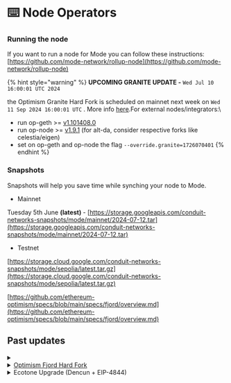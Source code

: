 # ⌨️ Node Operators

### Running the node

If you want to run a node for Mode you can follow these instructions:\
[https://github.com/mode-network/rollup-node](https://github.com/mode-network/rollup-node)

{% hint style="warning" %}
**UPCOMING GRANITE UPDATE -** `Wed Jul 10 16:00:01 UTC 2024`

the Optimism Granite Hard Fork is scheduled on mainnet next week on `Wed 11 Sep 2024 16:00:01 UTC` . More info [here](https://docs.optimism.io/builders/notices/granite-changes).For external nodes/integrators:\


* run op-geth >= [v1.101408.0](https://github.com/ethereum-optimism/op-geth/releases/tag/v1.101408.0)
* run op-node >= [v1.9.1](https://github.com/ethereum-optimism/optimism/releases/tag/v1.9.1) (for alt-da, consider respective forks like celestia/eigen)
* set on op-geth and op-node the flag `--override.granite=1726070401`
{% endhint %}

### Snapshots

Snapshots will help you save time while synching your node to Mode.&#x20;

* Mainnet

Tuesday 5th June **(latest)** - [https://storage.googleapis.com/conduit-networks-snapshots/mode/mainnet/2024-07-12.tar](https://storage.googleapis.com/conduit-networks-snapshots/mode/mainnet/2024-07-12.tar)

* Testnet

[https://storage.cloud.google.com/conduit-networks-snapshots/mode/sepolia/latest.tar.gz](https://storage.cloud.google.com/conduit-networks-snapshots/mode/sepolia/latest.tar.gz)

[https://github.com/ethereum-optimism/specs/blob/main/specs/fjord/overview.md](https://github.com/ethereum-optimism/specs/blob/main/specs/fjord/overview.md)

##

## Past updates

<details>

<summary></summary>

**FJORD UPDATE -** `Wed Jul 10 16:00:01 UTC 2024`\
\
Node operators will need to upgrade to Fjord before the activation date. For Sepolia, the op-node release [v1.7.7(opens in a new tab)](https://github.com/ethereum-optimism/optimism/releases/tag/v1.7.7) and op-geth release [v1.101315.2(opens in a new tab)](https://github.com/ethereum-optimism/op-geth/releases/tag/v1.101315.2) contain these changes.\
\
Please update to the latest releases of [op-geth](https://github.com/ethereum-optimism/op-geth/releases/tag/v1.101315.2) and [op-node](https://github.com/ethereum-optimism/optimism/releases/tag/v1.7.7).

\
**VERIFY**

Make the following checks to verify that your node is properly configured.

* `op-node` and `op-geth` will log their configurations at startup
* Check that the Fjord time is set to `activation-timestamp` in the op-node startup logs
* Check that the Fjord time is set to `activation-timestamp` in the op-geth startup logs

\
**For more information please visit** [**Optimism's documentation**](https://docs.optimism.io/builders/notices/fjord-changes#verify-your-configuration)**.**

</details>

<details>

<summary><a href="https://github.com/ethereum-optimism/specs/blob/main/specs/fjord/overview.md">Optimism Fjord Hard Fork</a></summary>

**FJORD UPDATE -** `Wed Jul 10 16:00:01 UTC 2024`\
\
Node operators will need to upgrade to Fjord before the activation date. For Sepolia, the op-node release [v1.7.7(opens in a new tab)](https://github.com/ethereum-optimism/optimism/releases/tag/v1.7.7) and op-geth release [v1.101315.2(opens in a new tab)](https://github.com/ethereum-optimism/op-geth/releases/tag/v1.101315.2) contain these changes.\
\
Please update to the latest releases of [op-geth](https://github.com/ethereum-optimism/op-geth/releases/tag/v1.101315.2) and [op-node](https://github.com/ethereum-optimism/optimism/releases/tag/v1.7.7).

\
**VERIFY**

Make the following checks to verify that your node is properly configured.

* `op-node` and `op-geth` will log their configurations at startup
* Check that the Fjord time is set to `activation-timestamp` in the op-node startup logs
* Check that the Fjord time is set to `activation-timestamp` in the op-geth startup logs

\
**For more information please visit** [**Optimism's documentation**](https://docs.optimism.io/builders/notices/fjord-changes#verify-your-configuration)**.**

</details>

<details>

<summary>Ecotone Upgrade (Dencun + EIP-4844)</summary>

_The Ecotone upgrade for OP Sepolia activated at **1708534800 Wed Feb 21 17:00:00 UTC 2024**._

## Getting ready for Ecotone Upgrade (Dencun + EIP-4844)

The Ecotone upgrade contains the Dencun upgrade from L1, and adopts EIP-4844 blobs for data-availability. \
\
Please refer to:\
\
[https://docs.optimism.io/builders/notices/ecotone-changes](https://docs.optimism.io/builders/notices/ecotone-changes)

* You need l1 beacon api access for op-node and pass via --l1.beacon param (or OP\_NODE\_L1\_BEACON env).&#x20;
* Consider having full-archive blobs access. if you are on the superchain you don't have to pass any new parameter.

</details>
